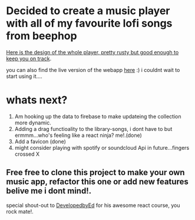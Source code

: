 # Decided to create a music player with all of my favourite lofi songs from beephop

[Here is the design of the whole player, pretty rusty but good enough to keep you on track](https://www.figma.com/file/gnEpTrgmjuY9bnR4xu4RXg/Music-app?type=design&node-id=4%3A239&t=sjjbOnfVdzzzIwYG-1https://).

you can also find the live version of the webapp [here](https://endearing-concha-68e040.netlify.app/) :) i couldnt wait to start using it....

# whats next?

1. Am hooking up the data to firebase to make updateing the collection more dynamic.
2. Adding a drag functioality to the library-songs, i dont have to but ermmm...who's feeling like a react ninja? me!.(done)
3. Add a favicon (done)
4. might consider playing with spotify or soundcloud Api in future...fingers crossed X

## Free free to clone this project to make your own music app, refactor this one or add new features belive me i dont mind!.

special shout-out to [DevelopedbyEd](https://developedbyed.com/) for his awesome react course, you rock mate!.
